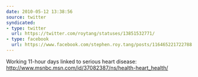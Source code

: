 ```yaml
---
date: 2010-05-12 13:38:56
source: twitter
syndicated:
- type: twitter
  url: https://twitter.com/roytang/statuses/13851532771/
- type: facebook
  url: https://www.facebook.com/stephen.roy.tang/posts/116465221722788
---
```


Working 11-hour days linked to serious heart disease: http://www.msnbc.msn.com/id/37082387/ns/health-heart_health/